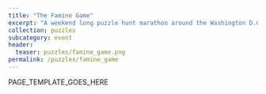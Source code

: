 ```yaml
---
title: "The Famine Game"
excerpt: "A weekend long puzzle hunt marathon around the Washington D.C. area co-produced by me."
collection: puzzles
subcategory: event
header: 
  teaser: puzzles/famine_game.png
permalink: /puzzles/famine_game
---
```


PAGE_TEMPLATE_GOES_HERE
